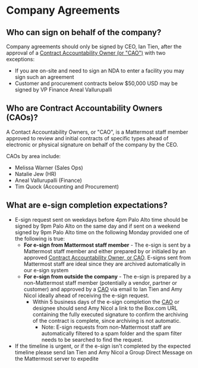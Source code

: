 # Company Agreements

## Who can sign on behalf of the company? 

Company agreements should only be signed by CEO, Ian Tien, after the approval of a [Contract Accountability Owner \(or "CAO"\)](company-agreements.md#who-are-contract-accountability-owners-caos) with two exceptions:

* If you are on-site and need to sign an NDA to enter a facility you may sign such an agreement 
* Customer and procurement contracts below $50,000 USD may be signed by VP Finance Aneal Vallurupalli 

## Who are Contract Accountability Owners \(CAOs\)? 

A Contact Accountability Owners, or "CAO", is a Mattermost staff member approved to review and initial contracts of specific types ahead of electronic or physical signature on behalf of the company by the CEO. 

CAOs by area include: 

* Melissa Warner \(Sales Ops\) 
* Natalie Jew \(HR\)
* Aneal Vallurupalli \(Finance\)
* Tim Quock \(Accounting and Procurement\) 

## What are e-sign completion expectations? 

* E-sign request sent on weekdays before 4pm Palo Alto time should be signed by 9pm Palo Alto on the same day and if sent on a weekend signed by 9pm Palo Alto time on the following Monday provided one of the following is true: 
  * **For e-sign from Mattermost staff member** - The e-sign is sent by a Mattermost staff member and either prepared by or initialed by an approved [Contract Accountability Owner, or CAO](company-agreements.md#who-are-contract-accountability-owners-caos). E-signs sent from Mattermost staff are ideal since they are archived automatically in our e-sign system 
  * **For e-sign from outside the company** - The e-sign is prepared by a non-Mattermost staff member \(potentially a vendor, partner or customer\) and approved by a [CAO](company-agreements.md#who-are-contract-accountability-owners-caos) via email to Ian Tien and Amy Nicol ideally ahead of receiving the e-sign request.
    * Within 5 business days of the e-sign completion the [CAO](company-agreements.md#who-are-contract-accountability-owners-caos) or designee should send Amy Nicol a link to the Box.com URL containing the fully executed signature to confirm the archiving of the contract is complete, since archiving is not automatic. 
      * Note: E-sign requests from non-Mattermost staff are automatically filtered to a spam folder and the spam filter needs to be searched to find the request.
* If the timeline is urgent, or if the e-sign isn't completed by the expected timeline please send Ian Tien and Amy Nicol a Group Direct Message on the Mattermost server to expedite

